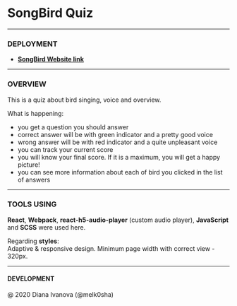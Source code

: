 # SongBird Quiz

---

### DEPLOYMENT

- [**SongBird Website link**](https://melk0sha-songbird.netlify.com/ "SongBird Quiz")

---

### OVERVIEW

This is a quiz about bird singing, voice and overview.

What is happening:

- you get a question you should answer
- correct answer will be with green indicator and a pretty good voice
- wrong answer will be with red indicator and a quite unpleasant voice
- you can track your current score
- you will know your final score. If it is a maximum, you will get a happy picture!
- you can see more information about each of bird you clicked in the list of answers

---

### TOOLS USING

**React**, **Webpack**, **react-h5-audio-player** (custom audio player), **JavaScript** and **SCSS** were used here.

Regarding **styles**:  
Adaptive & responsive design. Minimum page width with correct view - 320px.

---

#### DEVELOPMENT

@ 2020 Diana Ivanova (@melk0sha)

